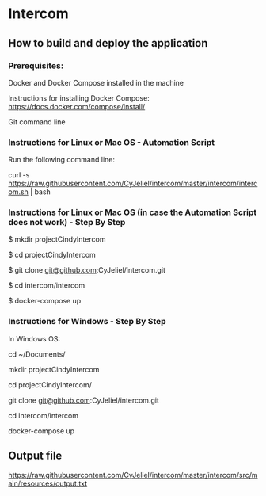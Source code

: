 # Intercom

## How to build and deploy the application 
### Prerequisites:
Docker and Docker Compose installed in the machine

Instructions for installing Docker Compose: https://docs.docker.com/compose/install/

Git command line

### Instructions for Linux or Mac OS - Automation Script

Run the following command line:

curl -s https://raw.githubusercontent.com/CyJeliel/intercom/master/intercom/intercom.sh | bash

### Instructions for Linux or Mac OS (in case the Automation Script does not work) - Step By Step

$ mkdir projectCindyIntercom

$ cd projectCindyIntercom

$ git clone git@github.com:CyJeliel/intercom.git

$ cd intercom/intercom

$ docker-compose up

### Instructions for Windows - Step By Step

In Windows OS:

cd ~/Documents/

mkdir projectCindyIntercom

cd projectCindyIntercom/

git clone git@github.com:CyJeliel/intercom.git

cd intercom/intercom

docker-compose up

## Output file
https://raw.githubusercontent.com/CyJeliel/intercom/master/intercom/src/main/resources/output.txt
